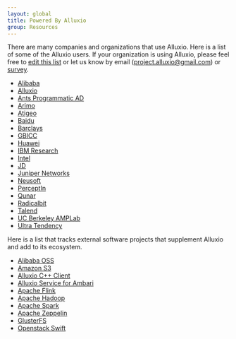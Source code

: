 ```yaml
---
layout: global
title: Powered By Alluxio
group: Resources
---
```


There are many companies and organizations that use Alluxio. Here is a list of some of the Alluxio
users. If your organization is using Alluxio, please feel free to 
[edit this list](https://github.com/alluxio/alluxio/edit/master/docs/en/Powered-By-Alluxio.md)
or let us know by email (project.alluxio@gmail.com) or
[survey](http://alluxio.org/resources/survey-users/).

* [Alibaba](http://www.alibaba.com/)
* [Alluxio](http://www.alluxio.com/)
* [Ants Programmatic AD](http://ants.vn/)
* [Arimo](http://arimo.com/)
* [Atigeo](http://atigeo.com/)
* [Baidu](http://www.baidu.com/)
* [Barclays](http://www.barclays.co.uk/)
* [GBICC](http://www.gbicc.net/)
* [Huawei](http://www.huawei.com/)
* [IBM Research](http://www.research.ibm.com/)
* [Intel](http://www.intel.com/)
* [JD](http://www.jd.com/)
* [Juniper Networks](http://www.juniper.net/)
* [Neusoft](http://www.neusoft.com/)
* [PerceptIn](http://www.perceptin.io/)
* [Qunar](http://www.qunar.com/)
* [Radicalbit](http://www.radicalbit.io)
* [Talend](https://www.talend.com/)
* [UC Berkeley AMPLab](https://amplab.cs.berkeley.edu/)
* [Ultra Tendency](http://ultratendency.com/)

Here is a list that tracks external software projects that supplement Alluxio and add to its ecosystem.

* [Alibaba OSS](http://www.aliyun.com/product/oss/?lang=en)
* [Amazon S3](https://aws.amazon.com/s3/)
* [Alluxio C++ Client](https://github.com/stormspirit/libtachyon)
* [Alluxio Service for Ambari](https://github.com/chuyqa/tachyon-ambari-service)
* [Apache Flink](https://flink.apache.org/)
* [Apache Hadoop](https://hadoop.apache.org/)
* [Apache Spark](http://spark.apache.org/)
* [Apache Zeppelin](http://zeppelin-project.org/)
* [GlusterFS](http://www.gluster.org/)
* [Openstack Swift](http://docs.openstack.org/developer/swift/)
